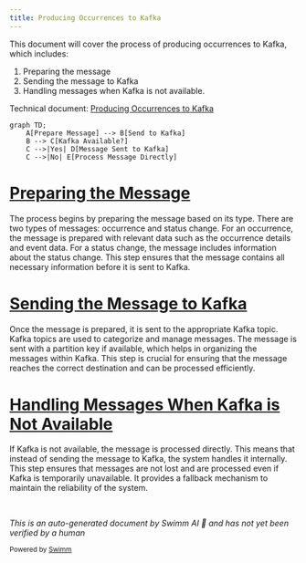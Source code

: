 ```yaml
---
title: Producing Occurrences to Kafka
---
```

This document will cover the process of producing occurrences to Kafka, which includes:

1. Preparing the message
2. Sending the message to Kafka
3. Handling messages when Kafka is not available.

Technical document: <SwmLink doc-title="Producing Occurrences to Kafka">[Producing Occurrences to Kafka](/.swm/producing-occurrences-to-kafka.7zdkpkk9.sw.md)</SwmLink>

```mermaid
graph TD;
    A[Prepare Message] --> B[Send to Kafka]
    B --> C[Kafka Available?]
    C -->|Yes| D[Message Sent to Kafka]
    C -->|No| E[Process Message Directly]
```

# [Preparing the Message](https://app.swimm.io/repos/Z2l0aHViJTNBJTNBc2VudHJ5LWRlbW8tMSUzQSUzQVN3aW1tLURlbW8=/docs/7zdkpkk9#producing-occurrence-to-kafka)

The process begins by preparing the message based on its type. There are two types of messages: occurrence and status change. For an occurrence, the message is prepared with relevant data such as the occurrence details and event data. For a status change, the message includes information about the status change. This step ensures that the message contains all necessary information before it is sent to Kafka.

# [Sending the Message to Kafka](https://app.swimm.io/repos/Z2l0aHViJTNBJTNBc2VudHJ5LWRlbW8tMSUzQSUzQVN3aW1tLURlbW8=/docs/7zdkpkk9#producing-occurrence-to-kafka)

Once the message is prepared, it is sent to the appropriate Kafka topic. Kafka topics are used to categorize and manage messages. The message is sent with a partition key if available, which helps in organizing the messages within Kafka. This step is crucial for ensuring that the message reaches the correct destination and can be processed efficiently.

# [Handling Messages When Kafka is Not Available](https://app.swimm.io/repos/Z2l0aHViJTNBJTNBc2VudHJ5LWRlbW8tMSUzQSUzQVN3aW1tLURlbW8=/docs/7zdkpkk9#producing-occurrence-to-kafka)

If Kafka is not available, the message is processed directly. This means that instead of sending the message to Kafka, the system handles it internally. This step ensures that messages are not lost and are processed even if Kafka is temporarily unavailable. It provides a fallback mechanism to maintain the reliability of the system.

&nbsp;

*This is an auto-generated document by Swimm AI 🌊 and has not yet been verified by a human*

<SwmMeta version="3.0.0" repo-id="Z2l0aHViJTNBJTNBc2VudHJ5LWRlbW8tMSUzQSUzQVN3aW1tLURlbW8=" repo-name="sentry-demo-1" doc-type="product-flows"><sup>Powered by [Swimm](/)</sup></SwmMeta>
